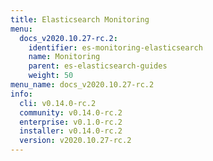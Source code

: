```yaml
---
title: Elasticsearch Monitoring
menu:
  docs_v2020.10.27-rc.2:
    identifier: es-monitoring-elasticsearch
    name: Monitoring
    parent: es-elasticsearch-guides
    weight: 50
menu_name: docs_v2020.10.27-rc.2
info:
  cli: v0.14.0-rc.2
  community: v0.14.0-rc.2
  enterprise: v0.1.0-rc.2
  installer: v0.14.0-rc.2
  version: v2020.10.27-rc.2
---
```


